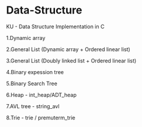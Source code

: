 # Data-Structure
KU - Data Structure Implementation in C 

<contents>

1.Dynamic array
 
2.General List (Dynamic array + Ordered linear list) 
  
3.General List (Doubly linked list + Ordered linear list)

4.Binary expession tree
  
5.Binary Search Tree
  
6.Heap - int_heap/ADT_heap
  
7.AVL tree - string_avl
  
8.Trie - trie / premuterm_trie
